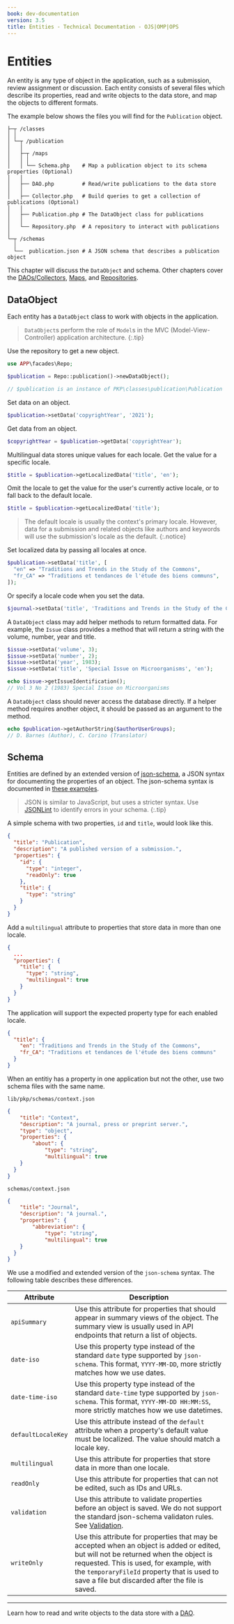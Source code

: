 ```yaml
---
book: dev-documentation
version: 3.5
title: Entities - Technical Documentation - OJS|OMP|OPS
---
```


# Entities

An entity is any type of object in the application, such as a submission, review assignment or discussion. Each entity consists of several files which describe its properties, read and write objects to the data store, and map the objects to different formats.

The example below shows the files you will find for the `Publication` object.

```
├─┬ /classes
│ │
│ └─┬ /publication
│   │
│   ├─┬ /maps
│   │ │
│   │ └── Schema.php    # Map a publication object to its schema properties (Optional)
│   │
│   ├── DAO.php         # Read/write publications to the data store
│   │
│   ├── Collector.php   # Build queries to get a collection of publications (Optional)
│   │
│   ├── Publication.php # The DataObject class for publications
│   │
│   └── Repository.php  # A repository to interact with publications
│
└─┬ /schemas
  │
  └──  publication.json # A JSON schema that describes a publication object
```

This chapter will discuss the `DataObject` and schema. Other chapters cover the [DAOs/Collectors](./architecture-daos), [Maps](./architecture-maps), and [Repositories](./architecture-repositories).

## DataObject

Each entity has a `DataObject` class to work with objects in the application.

> `DataObject`s perform the role of `Model`s in the MVC (Model-View-Controller) application architecture.
{:.tip}

Use the repository to get a new object.

```php
use APP\facades\Repo;

$publication = Repo::publication()->newDataObject();

// $publication is an instance of PKP\classes\publication\Publication
```

Set data on an object.

```php
$publication->setData('copyrightYear', '2021');
```

Get data from an object.

```php
$copyrightYear = $publication->getData('copyrightYear');
```

Multilingual data stores unique values for each locale. Get the value for a specific locale.

```php
$title = $publication->getLocalizedData('title', 'en');
```

Omit the locale to get the value for the user's currently active locale, or to fall back to the default locale.

```php
$title = $publication->getLocalizedData('title');
```

> The default locale is usually the context's primary locale. However, data for a submission and related objects like authors and keywords will use the submission's locale as the default.
{:.notice}

Set localized data by passing all locales at once.

```php
$publication->setData('title', [
  "en" => "Traditions and Trends in the Study of the Commons",
  "fr_CA" => "Traditions et tendances de l'étude des biens communs",
]);
```

Or specify a locale code when you set the data.

```php
$journal->setData('title', 'Traditions and Trends in the Study of the Commons', 'en');
```

A `DataObject` class may add helper methods to return formatted data. For example, the `Issue` class provides a method that will return a string with the volume, number, year and title.

```php
$issue->setData('volume', 3);
$issue->setData('number', 2);
$issue->setData('year', 1983);
$issue->setData('title', 'Special Issue on Microorganisms', 'en');

echo $issue->getIssueIdentification();
// Vol 3 No 2 (1983) Special Issue on Microorganisms
```

A `DataObject` class should never access the database directly. If a helper method requires another object, it should be passed as an argument to the method.

```php
echo $publication->getAuthorString($authorUserGroups);
// D. Barnes (Author), C. Corino (Translator)
```

## Schema

Entities are defined by an extended version of [json-schema](http://json-schema.org/), a JSON syntax for documenting the properties of an object. The json-schema syntax is documented in [these examples](http://json-schema.org/learn/getting-started-step-by-step.html).

> JSON is similar to JavaScript, but uses a stricter syntax. Use [JSONLint](https://jsonlint.com/) to identify errors in your schema.
{:.tip}

A simple schema with two properties, `id` and `title`, would look like this.

```json
{
  "title": "Publication",
  "description": "A published version of a submission.",
  "properties": {
    "id": {
      "type": "integer",
      "readOnly": true
    },
    "title": {
      "type": "string"
    }
  }
}
```

Add a `multilingual` attribute to properties that store data in more than one locale.

```json
{
  ...
  "properties": {
    "title": {
      "type": "string",
      "multilingual": true
    }
  }
}
```

The application will support the expected property type for each enabled locale.

```json
{
  "title": {
    "en": "Traditions and Trends in the Study of the Commons",
    "fr_CA": "Traditions et tendances de l'étude des biens communs"
  }
}
```

When an entitiy has a property in one application but not the other, use two schema files with the same name.

`lib/pkp/schemas/context.json`

```json
{
	"title": "Context",
	"description": "A journal, press or preprint server.",
	"type": "object",
	"properties": {
		"about": {
			"type": "string",
			"multilingual": true
    }
  }
}
```

`schemas/context.json`

```json
{
	"title": "Journal",
	"description": "A journal.",
	"properties": {
		"abbreviation": {
			"type": "string",
			"multilingual": true
    }
  }
}
```

We use a modified and extended version of the `json-schema` syntax. The following table describes these differences.

| Attribute | Description |
| --- | --- |
| `apiSummary` | Use this attribute for properties that should appear in summary views of the object. The summary view is usually used in API endpoints that return a list of objects. |
| `date-iso` | Use this property type instead of the standard `date` type supported by `json-schema`. This format, `YYYY-MM-DD`, more strictly matches how we use dates. |
| `date-time-iso` | Use this property type instead of the standard `date-time` type supported by `json-schema`. This format, `YYYY-MM-DD HH:MM:SS`, more strictly matches how we use datetimes. |
| `defaultLocaleKey` | Use this attribute instead of the `default` attribute when a property's default value must be localized. The value should match a locale key. |
| `multilingual` | Use this attribute for properties that store data in more than one locale. |
| `readOnly` | Use this attribute for properties that can not be edited, such as IDs and URLs. |
| `validation` | Use this attribute to validate properties before an object is saved. We do not support the standard json-schema validaton rules. See [Validation](./utilities-validation). |
| `writeOnly` | Use this attribute for properties that may be accepted when an object is added or edited, but will not be returned when the object is requested. This is used, for example, with the `temporaryFileId` property that is used to save a file but discarded after the file is saved. |

---

Learn how to read and write objects to the data store with a [DAO](./architecture-daos).

